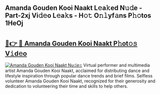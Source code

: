 ## Amanda Gouden Kooi Naakt L𝚎a𝚔ed N𝚞𝚍e - Part-2xj Vi𝚍𝚎o L𝚎a𝚔s - H𝚘𝚝 O𝚗𝚕yf𝚊ns P𝚑𝚘tos 1HeOj

# <h2><a href="http://kf1ctn.oniu.top/?m=Amanda+Gouden+Kooi+Naakt">🔗👉 🔴 Amanda Gouden Kooi Naakt P𝚑ot𝚘𝚜 V𝚒d𝚎o</a></h2>

[![Amanda Gouden Kooi Naakt Nu𝚍e𝚜](https://i.imgur.com/0qMVB7G.gif)](http://kf1ctn.oniu.top/?m=Amanda+Gouden+Kooi+Naakt)
Virtual performer and multimedia artist Amanda Gouden Kooi Naakt, acclaimed for distributing dance and lifestyle inspiration through popular dance trends and brief films. Selfless volunteer Amanda Gouden Kooi Naakt, recognized for their generosity and dedication to volunteering their time and skills to help others.  
